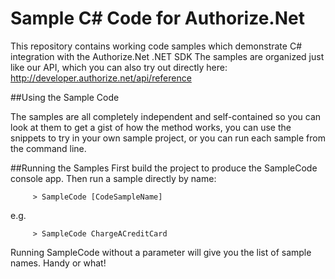 # Sample C# Code for Authorize.Net
This repository contains working code samples which demonstrate C# integration with the Authorize.Net .NET SDK
The samples are organized just like our API, which you can also try out directly here: http://developer.authorize.net/api/reference


##Using the Sample Code

The samples are all completely independent and self-contained so you can look at them to get a gist of how the method works, you can use the snippets to try in your own sample project, or you can run each sample from the command line.

##Running the Samples
First build the project to produce the SampleCode console app.  Then run a sample directly by name:
````
     > SampleCode [CodeSampleName]
````
e.g.
````
     > SampleCode ChargeACreditCard
````
Running SampleCode without a parameter will give you the list of sample names.  Handy or what!

